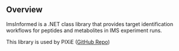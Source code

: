 ## Overview

ImsInformed is a .NET class library that provides target identification workflows 
for peptides and metabolites in IMS experiment runs.  

This library is used by PIXiE ([GitHub Repo](https://github.com/PNNL-Comp-Mass-Spec/PIXIE/))
